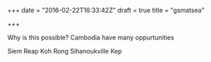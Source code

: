 +++
date = "2016-02-22T16:33:42Z"
draft = true
title = "gsmatsea"

+++
Why is this possible?
Cambodia have many oppurtunities

Siem Reap
Koh Rong
Sihanoukville
Kep
